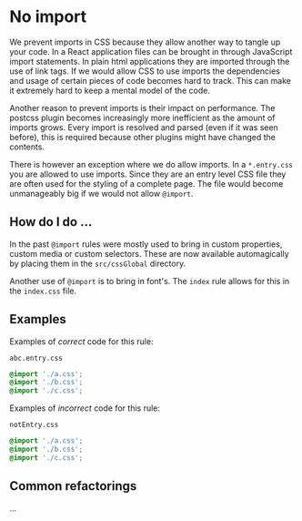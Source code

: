 # No import

We prevent imports in CSS because they allow another way to tangle up your code. In a React application files can be brought in through JavaScript import statements. In plain html applications they are imported through the use of link tags. If we would allow CSS to use imports the dependencies and usage of certain pieces of code becomes hard to track. This can make it extremely hard to keep a mental model of the code.

Another reason to prevent imports is their impact on performance. The postcss plugin becomes increasingly more inefficient as the amount of imports grows. Every import is resolved and parsed (even if it was seen before), this is required because other plugins might have changed the contents.

There is however an exception where we do allow imports. In a `*.entry.css` you are allowed to use imports. Since they are an entry level CSS file they are often used for the styling of a complete page. The file would become unmanageably big if we would not allow `@import`.

## How do I do ...

In the past `@import` rules were mostly used to bring in custom properties, custom media or custom selectors. These are now available automagically by placing them in the `src/cssGlobal` directory.

Another use of `@import` is to bring in font's. The `index` rule allows for this in the `index.css` file.

## Examples

Examples of *correct* code for this rule:

`abc.entry.css`
```css
@import './a.css';
@import './b.css';
@import './c.css';
```

Examples of *incorrect* code for this rule:

`notEntry.css`
```css
@import './a.css';
@import './b.css';
@import './c.css';
```

## Common refactorings

...